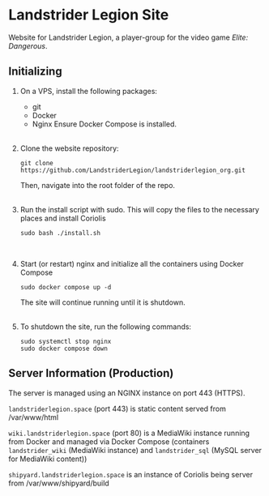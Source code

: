 # Landstrider Legion Site
Website for Landstrider Legion, a player-group for the video game *Elite: Dangerous*.

## Initializing
1. On a VPS, install the following packages:
    - git
    - Docker
    - Nginx
Ensure Docker Compose is installed.
<br><br>

2. Clone the website repository:
    ```
    git clone https://github.com/LandstriderLegion/landstriderlegion_org.git
    ```
    Then, navigate into the root folder of the repo.
<br><br>

3. Run the install script with sudo. This will copy the files to the necessary places and install Coriolis
    ```
    sudo bash ./install.sh
    ```
<br>

4. Start (or restart) nginx and initialize all the containers using Docker Compose
    ```
    sudo docker compose up -d
    ```
    The site will continue running until it is shutdown.
<br><br>

5. To shutdown the site, run the following commands:
    ```
    sudo systemctl stop nginx
    sudo docker compose down
    ```


## Server Information (Production)
The server is managed using an NGINX instance on port 443 (HTTPS).

`landstriderlegion.space` (port 443) is static content served from /var/www/html

`wiki.landstriderlegion.space` (port 80) is a MediaWiki instance running from Docker and managed via Docker Compose (containers `landstrider_wiki` (MediaWiki instance) and `landstrider_sql` (MySQL server for MediaWiki content))

`shipyard.landstriderlegion.space` is an instance of Coriolis being server from /var/www/shipyard/build